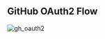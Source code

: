 ## GitHub OAuth2 Flow 

![gh_oauth2](https://github.com/user-attachments/assets/56768767-b3fa-4f91-9289-4665134df4dd)
